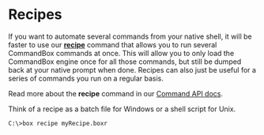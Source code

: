 # Recipes

If you want to automate several commands from your native shell, it will
be faster to use our **[recipe](http://apidocs.ortussolutions.com/commandbox/1.0.0/index.html?commandbox/system/commands/recipe.html)** command that allows you to run
several CommandBox commands at once. This will allow you to only load
the CommandBox engine once for all those commands, but still be dumped
back at your native prompt when done.  Recipes can also just be useful for a series of commands you run on a regular basis.

Read more about the
**recipe** command in our [Command API docs](http://apidocs.ortussolutions.com/commandbox/1.0.0/index.html?commandbox/system/commands/recipe.html).

Think of a recipe as a batch file for Windows or a shell script for Unix.  

```bash
C:\>box recipe myRecipe.boxr
```
